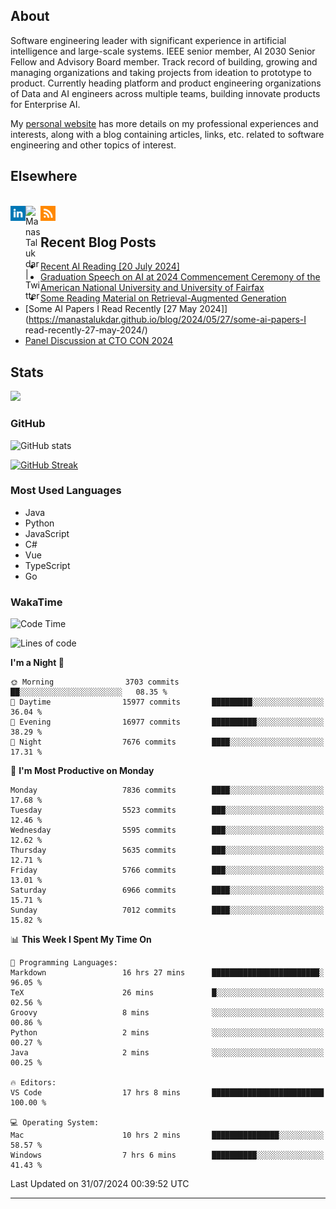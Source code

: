 ## About

Software engineering leader with significant experience in artificial intelligence and large-scale systems. IEEE senior member, AI 2030 Senior Fellow and Advisory Board member. Track record of building, growing and managing organizations and taking projects from ideation to prototype to product. Currently heading platform and product engineering organizations of Data and AI engineers across multiple teams, building innovate products for Enterprise AI.

My [personal website](https://manastalukdar.github.io/) has more details on my professional experiences and interests, along with a blog containing articles, links, etc. related to software engineering and other topics of interest.

## Elsewhere

</br>

<a href="https://www.linkedin.com/in/manastalukdar" target="_blank">
  <img align="left" alt="Manas Talukdar | Linkedin" width="24px" src="https://raw.githubusercontent.com/edent/SuperTinyIcons/master/images/svg/linkedin.svg" />
</a>
<a href="https://www.twitter.com/manastalukdar" target="_blank">
  <img align="left" alt="Manas Talukdar | Twitter" width="24px" src="https://github.com/TheDudeThatCode/TheDudeThatCode/blob/master/Assets/Twitter.svg" />
</a>
<a href="https://manastalukdar.github.io/" target="_blank">
  <img align="left" alt="Manas Talukdar | Website" width="24px" src="https://github.com/edent/SuperTinyIcons/blob/master/images/svg/rss.svg" />
</a>

</br>

## Recent Blog Posts

<!-- BLOG:START -->
- [Recent AI Reading [20 July 2024]](https://manastalukdar.github.io/blog/2024/07/20/recent-ai-reading-20-july-2024/)
- [Graduation Speech on AI at 2024 Commencement Ceremony of the American National University and University of Fairfax](https://manastalukdar.github.io/blog/2024/06/22/graduation-speech-ai-2024-commencement-anu-uf/)
- [Some Reading Material on Retrieval-Augmented Generation](https://manastalukdar.github.io/blog/2024/06/02/reading-material-retrieval-augmented-generation/)
- [Some AI Papers I Read Recently [27 May 2024]](https://manastalukdar.github.io/blog/2024/05/27/some-ai-papers-I read-recently-27-may-2024/)
- [Panel Discussion at CTO CON 2024](https://manastalukdar.github.io/blog/2024/05/27/panel-discussion-cto-con-2024/)
<!-- BLOG:END -->

## Stats

![](https://komarev.com/ghpvc/?username=manastalukdar)

### GitHub

![GitHub stats](https://github-readme-stats.vercel.app/api?username=manastalukdar&show_icons=true&hide_border=true&hide_rank=true&hide_title=true&icon_color=79ff97&text_color=cecac3&bg_color=4d4b4b)

[![GitHub Streak](https://streak-stats.demolab.com?user=manastalukdar&hide_border=true&border_radius=4&date_format=M%20j%5B%2C%20Y%5D&background=4D4B4B)](https://git.io/streak-stats)

### Most Used Languages

- Java
- Python
- JavaScript
- C#
- Vue
- TypeScript
- Go

<!--
![Top Langs](https://github-readme-stats.vercel.app/api/top-langs/?username=manastalukdar&layout=compact&hide_border=true&hide_title=true&icon_color=79ff97&text_color=cecac3&bg_color=4d4b4b)
-->

### WakaTime

<!--START_SECTION:waka-->
![Code Time](http://img.shields.io/badge/Code%20Time-4%2C664%20hrs%2021%20mins-blue)

![Lines of code](https://img.shields.io/badge/From%20Hello%20World%20I%27ve%20Written-11.3%20million%20lines%20of%20code-blue)

**I'm a Night 🦉** 

```text
🌞 Morning                3703 commits        ██░░░░░░░░░░░░░░░░░░░░░░░   08.35 % 
🌆 Daytime                15977 commits       █████████░░░░░░░░░░░░░░░░   36.04 % 
🌃 Evening                16977 commits       ██████████░░░░░░░░░░░░░░░   38.29 % 
🌙 Night                  7676 commits        ████░░░░░░░░░░░░░░░░░░░░░   17.31 % 
```
📅 **I'm Most Productive on Monday** 

```text
Monday                   7836 commits        ████░░░░░░░░░░░░░░░░░░░░░   17.68 % 
Tuesday                  5523 commits        ███░░░░░░░░░░░░░░░░░░░░░░   12.46 % 
Wednesday                5595 commits        ███░░░░░░░░░░░░░░░░░░░░░░   12.62 % 
Thursday                 5635 commits        ███░░░░░░░░░░░░░░░░░░░░░░   12.71 % 
Friday                   5766 commits        ███░░░░░░░░░░░░░░░░░░░░░░   13.01 % 
Saturday                 6966 commits        ████░░░░░░░░░░░░░░░░░░░░░   15.71 % 
Sunday                   7012 commits        ████░░░░░░░░░░░░░░░░░░░░░   15.82 % 
```


📊 **This Week I Spent My Time On** 

```text
💬 Programming Languages: 
Markdown                 16 hrs 27 mins      ████████████████████████░   96.05 % 
TeX                      26 mins             █░░░░░░░░░░░░░░░░░░░░░░░░   02.56 % 
Groovy                   8 mins              ░░░░░░░░░░░░░░░░░░░░░░░░░   00.86 % 
Python                   2 mins              ░░░░░░░░░░░░░░░░░░░░░░░░░   00.27 % 
Java                     2 mins              ░░░░░░░░░░░░░░░░░░░░░░░░░   00.25 % 

🔥 Editors: 
VS Code                  17 hrs 8 mins       █████████████████████████   100.00 % 

💻 Operating System: 
Mac                      10 hrs 2 mins       ███████████████░░░░░░░░░░   58.57 % 
Windows                  7 hrs 6 mins        ██████████░░░░░░░░░░░░░░░   41.43 % 
```


 Last Updated on 31/07/2024 00:39:52 UTC
<!--END_SECTION:waka-->

---

<!--

**manastalukdar/manastalukdar** is a ✨ _special_ ✨ repository because its `README.md` (this file) appears on your GitHub profile.

Here are some ideas to get you started:

- 🔭 I’m currently working on ...
- 🌱 I’m currently learning ...
- 👯 I’m looking to collaborate on ...
- 🤔 I’m looking for help with ...
- 💬 Ask me about ...
- 📫 How to reach me: ...
- 😄 Pronouns: ...
- ⚡ Fun fact: ...
-->
